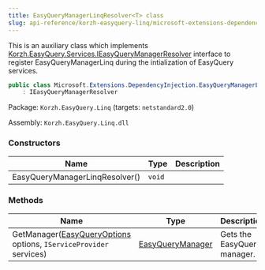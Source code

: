 ```yaml
---
title: EasyQueryManagerLinqResolver<T> class
slug: api-reference/korzh-easyquery-linq/microsoft-extensions-dependencyinjection-namespace/easyquerymanagerlinqresolver-t--class
---
```


This is an auxiliary class which implements [Korzh.EasyQuery.Services.IEasyQueryManagerResolver](//easyquery/docs/api-reference/korzh-easyquery/korzh-easyquery-services-namespace/ieasyquerymanagerresolver-interface) interface  to register EasyQueryManagerLinq during the intialization of EasyQuery services.
```csharp
public class Microsoft.Extensions.DependencyInjection.EasyQueryManagerLinqResolver<T>
    : IEasyQueryManagerResolver

```
Package: `Korzh.EasyQuery.Linq` (targets: `netstandard2.0`)

Assembly: `Korzh.EasyQuery.Linq.dll`

### Constructors

| Name | Type | Description | 
| --- | --- | --- | 
| EasyQueryManagerLinqResolver() | `void` |  | 


### Methods

| Name | Type | Description | 
| --- | --- | --- | 
| GetManager([EasyQueryOptions](//easyquery/docs/api-reference/korzh-easyquery/korzh-easyquery-services-namespace/easyqueryoptions-class) options, `IServiceProvider` services) | [EasyQueryManager](//easyquery/docs/api-reference/korzh-easyquery/korzh-easyquery-services-namespace/easyquerymanager-class) | Gets the EasyQuery manager. |
